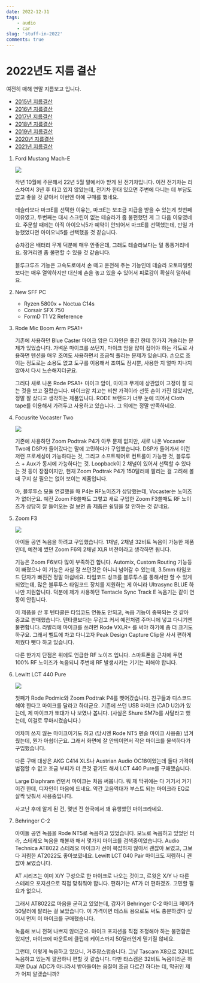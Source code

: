 ```yaml
---
date: 2022-12-31
tags:
    - audio
    - car
slug: 'stuff-in-2022'
comments: true
---
```


# 2022년도 지름 결산

여전히 매해 연말 지름보고 입니다.

<!-- more -->

- [2015년 지름결산](../2015/2015-12-24-stuff-in-2015.md)
- [2016년 지름결산](../2016/2016-12-31-stuff-in-2016.md)
- [2017년 지름결산](../2017/2017-12-31-stuff-in-2017.md)
- [2018년 지름결산](../2018/2018-12-31-stuff-in-2018.md)
- [2019년 지름결산](../2019/2019-12-31-stuff-in-2019.md)
- [2020년 지름결산](../2020/2020-12-31-stuff-in-2020.md)
- [2021년 지름결산](../2021/2021-12-31-stuff-in-2021.md)

1.  Ford Mustang Mach-E

    ![](../../../media/blog/2022-stuff/mustang-mach-e.jpg)

    작년 10월에 주문해서 22년 5월 말에서야 받게 된 전기차입니다. 이전 전기차는
    리스차여서 3년 후 타고 있지 않았는데, 전기차 한대 있으면 주변에 다니는 데
    부담도 없고 좋을 것 같아서 이번엔 아예 구매를 했네요.

    테슬라보다 마크E를 선택한 이유는, 마크E는 보조금 지급을 받을 수 있는게
    첫번째 이유였고, 두번째는 대시 스크린이 없는 테슬라가 좀 불편했던 게 그 다음
    이유였네요. 주문할 때에는 아직 아이오닉5가 예약이 안되어서 마크E를
    선택했는데, 만일 가능했었다면 아이오닉5를 선택했을 것 같습니다.

    승차감은 배터리 무게 덕분에 매우 안좋은데, 그래도 테슬라보다는 덜 통통거리네요. 장거리엔 좀 불편할 수 있을 것 같습니다.

    블루크루즈 기능은 고속도로에서 손 떼고 운전해 주는 기능인데 테슬라 오토파일럿보다는 매우 열악하지만 대신에 손을 놓고 있을 수 있어서 피로감이 확실히 덜하네요.

2.  New SFF PC

    - Ryzen 5800x + Noctua C14s
    - Corsair SFX 750
    - FormD T1 V2 Reference

3.  Rode Mic Boom Arm PSA1+

    기존에 사용하던 Blue Caster 마이크 암은 디자인은 좋긴 한데 한가지 거슬리는
    문제가 있었습니다. 가벼운 마이크를 쓰던지, 마이크 암을 많이 접어야 하는
    각도로 사용하면 텐션을 매우 조여도 사용하면서 조금씩 풀리는 문제가 있습니다.
    손으로 조이는 정도로는 소용도 없고 도구를 이용해서 조여도 잠시뿐, 사용한 지
    얼마 지나지 않아서 다시 느슨해지더군요.

    그러다 새로 나온 Rode PSA1+ 마이크 암이, 마이크 무게에 상관없이 고정이 잘
    되는 것을 보고 질렀습니다. 마이크암 치고는 비싼 가격이라 선뜻 손이 가진
    않았지만, 정말 잘 샀다고 생각하는 제품입니다. RODE 브랜드가 너무 눈에 띄어서
    Cloth tape를 이용해서 가려두고 사용하고 있습니다. 그 외에는 정말 만족하네요.

4.  Focusrite Vocaster Two

    ![](../../../media/blog/2022-stuff/vocaster-two.jpg)

    기존에 사용하던 Zoom Podtrak P4가 아무 문제 없지만, 새로 나온 Vocaster Two에
    DSP가 들어갔다는 말에 고민하다가 구입했습니다. DSP가 들어가서 이런 저런
    프로세싱이 가능하다는 것, 그리고 소프트웨어로 컨트롤이 가능한 것, 블루투스 +
    Aux가 동시에 가능하다는 것. Loopback이 2 채널이 있어서 선택할 수 있다는 것
    등이 장점이지만, 현재 Zoom Podtrak P4가 150달러에 팔리는 걸 고려해 볼때 구지
    살 필요는 없어 보이는 제품입니다.

    아, 블루투스 모듈 연결했을 때 P4는 RF노이즈가 상당했는데, Vocaster는
    노이즈가 없더군요. 예전 Zoom F6쓸때도 그렇고 새로 구입한 Zoom F3쓸때도 RF
    노이즈가 상당히 잘 들어오는 걸 보면 줌 제품은 쉴딩을 잘 안하는 것 같네요.

5.  Zoom F3

    ![](../../../media/blog/2022-stuff/zoom-f3.jpg)

    아이들 공연 녹음을 하려고 구입했습니다. 1채널, 2채널 32비트 녹음이 가능한
    제품인데, 예전에 썼던 Zoom F6의 2채널 XLR 버전이라고 생각하면 됩니다.

    기능은 Zoom F6보다 많이 부족하긴 합니다. Automix, Custom Routing 기능등이
    빠졌으나 이 기능은 사실 잘 쓰던것은 아니니 넘어갈 수 있는데, 3.5mm 타임코드
    단자가 빠진건 정말 아쉽네요. 타임코드 싱크를 블루투스를 통해서만 할 수 있게
    되었는데, 많은 블루투스 타임코드 장치를 지원하는 게 아니라 Ultrasync BLUE
    하나만 지원합니다. 덕분에 제가 사용하던 Tentacle Sync Track E 녹음기는 같이
    연동이 안됩니다.

    이 제품을 산 후 텐타클은 타임코드 연동도 안되고, 녹음 기능이 중복되는 것
    같아 중고로 판매했습니다. 텐타클보다는 무겁고 커서 예전처럼 주머니에 넣고
    다니기엔 불편합니다. 라발리에 마이크를 쓰려면 Rode VXLR+ 를 써야 하기에 좀
    더 크기도 하구요. 그래서 벨트에 차고 다니고자 Peak Design Capture Clip을
    사서 편하게 끼웠다 뺏다 하고 있습니다.

    다른 한가지 단점은 위에도 언급한 RF 노이즈 입니다. 스마트폰을 근처에 두면
    100% RF 노이즈가 녹음되니 주변에 RF 발생시키는 기기는 피해야 합니다.

6.  Lewitt LCT 440 Pure

    ![](../../../media/blog/2022-stuff/lct-440-pure.jpg)

    첫째가 Rode Podmic와 Zoom Podtrak P4를 뺏어갔습니다. 친구들과 디스코드 해야
    한다고 마이크를 달라고 하더군요. 기존에 쓰던 USB 마이크 (CAD U2)가 있는데,
    제 마이크가 뽀대가 나 보였나 봅니다. (사실은 Shure SM7b를 사달라고 했는데,
    이걸로 무마시켰습니다.)

    어차피 쓰지 않는 마이크이기도 하고 (당시엔 Rode NT5 펜슬 마이크 사용중)
    넘겨줬는데, 뭔가 아쉽더군요. 그래서 화면에 잘 안띄이면서 작은 마이크를
    물색하다가 구입했습니다.

    다른 구매 대상은 AKG C414 XLS나 Austrian Audio OC18이었는데 둘다 가격이
    범접할 수 없고 조금 부피가 더 큰것 같기도 해서 LCT 440 Pure를 구매했습니다.

    Large Diaphram 컨덴서 마이크는 처음 써봅니다. 뭐 제 막귀에는 다 거기서
    거기이긴 한데, 디자인이 마음에 드네요. 약간 고음역대가 부스트 되는 마이크라
    EQ로 살짝 낮춰서 사용중입니다.

    사고난 후에 알게 된 건, 몇년 전 한국에서 꽤 유행했던 마이크라네요.

7.  Behringer C-2

    아이들 공연 녹음을 Rode NT5로 녹음하고 있었습니다. 모노로 녹음하고 있었던
    터라, 스테레오 녹음을 해볼까 해서 몇가지 마이크를 검색중이었습니다. Audio
    Technica AT8022 스테레오 마이크가 선이 복잡하지 않아서 괜찮아 보였고, 그보다
    저렴한 AT2022도 좋아보였네요. Lewitt LCT 040 Pair 마이크도 저렴하니 괜찮아
    보였습니다.

    AT 시리즈는 이미 X/Y 구성으로 한 마이크로 나오는 것이고, 르윗은 X/Y 나 다른
    스테레오 포지션으로 직접 맞춰줘야 합니다. 편하기는 AT가 더 편하겠죠. 고민할
    필요가 없으니.

    그래서 AT8022로 마음을 굳히고 있었는데, 갑자기 Behringer C-2 마이크 페어가
    50달러에 팔리는 걸 보았습니다. 이 가격이면 테스트 용으로도 써도 충분하겠다
    싶어서 먼저 이 마이크를 구매했습니다.

    녹음해 보니 전혀 나쁘지 않더군요. 마이크 포지션을 직접 조정해야 하는
    불편함은 있지만, 마이크에 마운트에 클립에 케이스까지 50달러인게 믿기질
    않네요.

    그런데, 이렇게 녹음하고 있으니, 거추장스럽습니다. 그냥 Tascam X8으로 32비트
    녹음하고 있는게 깔끔하니 편할 것 같습니다. 다만 타스캠은 32비트 녹음이라곤
    하지만 Dual ADC가 아니라서 받아들이는 음질이 조금 다르긴 하다는 데, 막귀인
    제가 어찌 알겠습니까?
